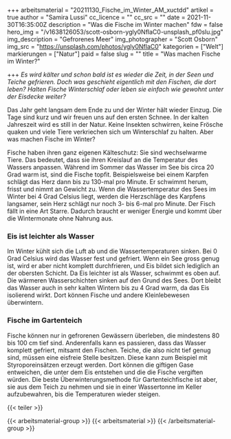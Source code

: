 +++
arbeitsmaterial = "20211130_Fische_im_Winter_AM_xuctdd"
artikel = true
author = "Samira Lussi"
cc_licence = ""
cc_src = ""
date = 2021-11-30T16:35:00Z
description = "Was die Fische im Winter machen"
fdw = false
hero_img = "/v1638126053/scott-osborn-ygly0NflaC0-unsplash_pf0slu.jpg"
img_description = "Gefrorenes Meer"
img_photographer = "Scott Osborn"
img_src = "https://unsplash.com/photos/ygly0NflaC0"
kategorien = ["Welt"]
markierungen = ["Natur"]
paid = false
slug = ""
title = "Was machen Fische im Winter?"

+++
_Es wird kälter und schon bald ist es wieder die Zeit, in der Seen und Teiche gefrieren. Doch was geschieht eigentlich mit den Fischen, die dort leben? Halten Fische Winterschlaf oder leben sie einfach wie gewohnt unter der Eisdecke weiter?_

Das Jahr geht langsam dem Ende zu und der Winter hält wieder Einzug. Die Tage sind kurz und wir freuen uns auf den ersten Schnee. In der kalten Jahreszeit wird es still in der Natur. Keine Insekten schwirren, keine Frösche quaken und viele Tiere verkriechen sich um Winterschlaf zu halten. Aber was machen Fische im Winter?

Fische haben ihren ganz eigenen Kälteschutz: Sie sind wechselwarme Tiere. Das bedeutet, dass sie ihren Kreislauf an die Temperatur des Wassers anpassen. Während im Sommer das Wasser im See bis circa 20 Grad warm ist, sind die Fische topfit. Beispielsweise bei einem Karpfen schlägt das Herz dann bis zu 130-mal pro Minute. Er schwimmt herum, frisst und nimmt an Gewicht zu. Wenn die Wassertemperatur des Sees im Winter bei 4 Grad Celsius liegt, werden die Herzschläge des Karpfens langsamer, sein Herz schlägt nur noch 3- bis 6-mal pro Minute. Der Fisch fällt in eine Art Starre. Dadurch braucht er weniger Energie und kommt über die Wintermonate ohne Nahrung aus.

### Eis ist leichter als Wasser

Im Winter kühlt sich die Luft ab und die Wassertemperaturen sinken. Bei 0 Grad Celsius wird das Wasser fest und gefriert. Wenn ein See gross genug ist, wird er aber nicht komplett durchfrieren, und Eis bildet sich lediglich an der obersten Schicht. Da Eis leichter ist als Wasser, schwimmt es oben auf. Die wärmeren Wasserschichten sinken auf den Grund des Sees. Dort bleibt das Wasser auch in sehr kalten Wintern bis zu 4 Grad warm, da das Eis isolierend wirkt. Dort können Fische und andere Kleinlebewesen überwintern.

### Fische im Gartenteich

Fische können nur in gefrorenen Gewässern überleben, die mindestens 80 bis 100 cm tief sind. Anderenfalls kann es passieren, dass das Wasser komplett gefriert, mitsamt den Fischen. Teiche, die also nicht tief genug sind, müssen eine eisfreie Stelle besitzen. Diese kann zum Beispiel mit Styroporeinsätzen erzeugt werden. Dort können die giftigen Gase entweichen, die unter dem Eis entstehen und die die Fische vergiften würden. Die beste Überwinterungsmethode für Gartenteichfische ist aber, sie aus dem Teich zu nehmen und sie in einer Wassertonne im Keller aufzubewahren, bis die Temperaturen wieder steigen.

{{< teiler >}}

{{< arbeitsmaterial-group >}}
{{< arbeitsmaterial >}}
{{< /arbeitsmaterial-group >}}